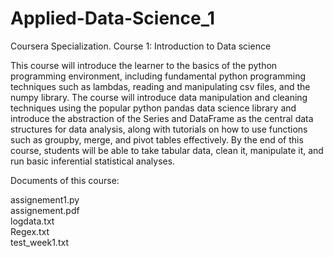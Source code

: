# Applied-Data-Science_1
Coursera Specialization.
Course 1: Introduction to Data science

This course will introduce the learner to the basics of the python programming environment, including fundamental python programming techniques such as lambdas, reading and manipulating csv files, and the numpy library. The course will introduce data manipulation and cleaning techniques using the popular python pandas data science library and introduce the abstraction of the Series and DataFrame as the central data structures for data analysis, along with tutorials on how to use functions such as groupby, merge, and pivot tables effectively. By the end of this course, students will be able to take tabular data, clean it, manipulate it, and run basic inferential statistical analyses. 

Documents of this course:

assignement1.py  
assignement.pdf  
logdata.txt  
Regex.txt  
test_week1.txt  

